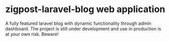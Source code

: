 # zigpost-laravel-blog web application 

A fully featured laravel blog with dynamic functionality through admin dashboard. The project is still under development and use in production is at your own risk. Beware!
